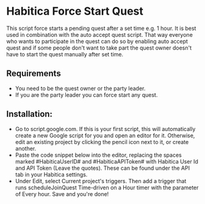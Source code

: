 # Habitica Force Start Quest


This script force starts a pending quest after a set time e.g. 1 hour.
It is best used in combination with the auto accept quest script. That way everyone who wants to participate in the quest can do so by enabling auto accept quest and if some people don't want to take part the quest owner doesn't have to start the quest manually after set time.


## Requirements
* You need to be the quest owner or the party leader.
* If you are the party leader you can force start any quest.


## Installation:
* Go to script.google.com. If this is your first script, this will automatically create a new Google script for you and open an editor for it. Otherwise, edit an existing project by clicking the pencil icon next to it, or create another.
* Paste the code snippet below into the editor, replacing the spaces marked #HabiticaUserID# and #HabiticaAPIToken# with Habitica User Id and API Token (Leave the quotes). These can be found under the API tab in your Habitica settings.
* Under Edit, select Current project's triggers. Then add a trigger that runs scheduleJoinQuest Time-driven on a Hour timer with the parameter of Every hour.
Save and you're done!
